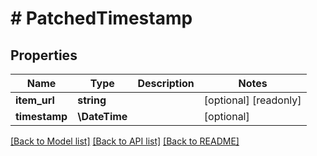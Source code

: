 # # PatchedTimestamp

## Properties

Name | Type | Description | Notes
------------ | ------------- | ------------- | -------------
**item_url** | **string** |  | [optional] [readonly]
**timestamp** | **\DateTime** |  | [optional]

[[Back to Model list]](../../README.md#models) [[Back to API list]](../../README.md#endpoints) [[Back to README]](../../README.md)
